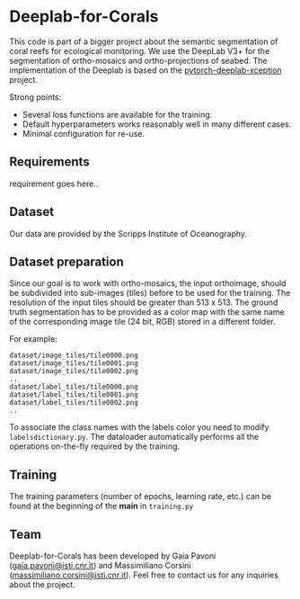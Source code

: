 # Deeplab-for-Corals

This code is part of a bigger project about the semantic segmentation of coral reefs for ecological monitoring. We use the DeepLab V3+ for the segmentation of ortho-mosaics and ortho-projections of seabed. The implementation of the Deeplab is based on the [pytorch-deeplab-xception](https://github.com/jfzhang95/pytorch-deeplab-xception) project.

Strong points:

- Several loss functions are available for the training. 
- Default hyperparameters works reasonably well in many different cases.
- Minimal configuration for re-use.

## Requirements 

requirement goes here..

## Dataset

Our data are provided by the Scripps Institute of Oceanography. 

## Dataset preparation

Since our goal is to work with ortho-mosaics, the input orthoimage, should be subdivided into sub-images (tiles) before to be used 
for the training. The resolution of the input tiles should be greater than 513 x 513. The ground truth segmentation has to be provided as a color map with the same name of the corresponding image tile (24 bit, RGB) stored in a different folder.

For example:

 ```
dataset/image_tiles/tile0000.png
dataset/image_tiles/tile0001.png
dataset/image_tiles/tile0002.png
..
dataset/label_tiles/tile0000.png
dataset/label_tiles/tile0001.png
dataset/label_tiles/tile0002.png
..
```

To associate the class names with the labels color you need to modify `labelsdictionary.py`.
The dataloader automatically performs all the operations on-the-fly required by the training. 

## Training

The training parameters (number of epochs, learning rate, etc.) can be found at the beginning of the __main__ in `training.py`


## Team

Deeplab-for-Corals has been developed by Gaia Pavoni (gaia.pavoni@isti.cnr.it) and Massimiliano Corsini (massimiliano.corsini@isti.cnr.it). 
Feel free to contact us for any inquiries about the project.
